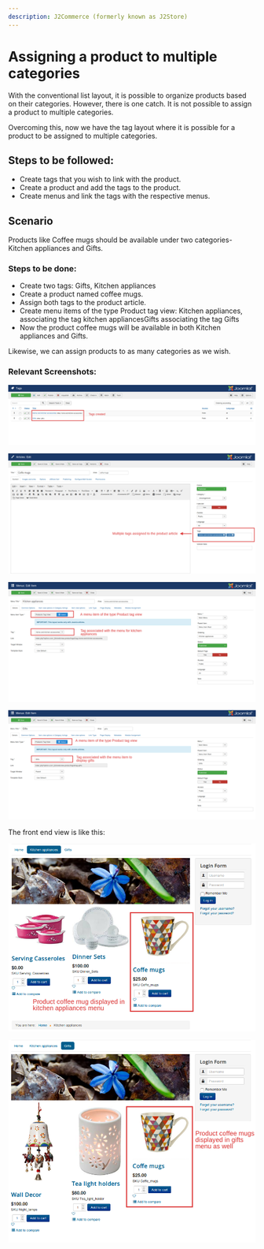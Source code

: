 ```yaml
---
description: J2Commerce (formerly known as J2Store)
---
```


# Assigning a product to multiple categories

With the conventional list layout, it is possible to organize products based on their categories. However, there is one catch. It is not possible to assign a product to multiple categories.

Overcoming this, now we have the tag layout where it is possible for a product to be assigned to multiple categories.

## Steps to be followed: <a href="#steps-to-be-followed" id="steps-to-be-followed"></a>

* Create tags that you wish to link with the product.
* Create a product and add the tags to the product.
* Create menus and link the tags with the respective menus.

## Scenario <a href="#scenario" id="scenario"></a>

Products like Coffee mugs should be available under two categories- Kitchen appliances and Gifts.

### Steps to be done: <a href="#steps-to-be-done" id="steps-to-be-done"></a>

* Create two tags: Gifts, Kitchen appliances
* Create a product named coffee mugs.
* Assign both tags to the product article.
* Create menu items of the type Product tag view: Kitchen appliances, associating the tag kitchen appliancesGifts associating the tag Gifts
* Now the product coffee mugs will be available in both Kitchen appliances and Gifts.

Likewise, we can assign products to as many categories as we wish.

### Relevant Screenshots: <a href="#relevant-screenshots" id="relevant-screenshots"></a>

![Creating tags](https://raw.githubusercontent.com/j2store/doc-images/master/catalog/adding-product-to-many-cat/add-pro-to-mul-cat-create-tags.png)

![Associating the tags with products](https://raw.githubusercontent.com/j2store/doc-images/master/catalog/adding-product-to-many-cat/add-pro-to-mul-cat-add-tags.png)

![kitchenmenu](https://raw.githubusercontent.com/j2store/doc-images/master/catalog/adding-product-to-many-cat/add-pro-to-mul-cat-add-tags-menus-kitchen.png)

![Gifts menu of the type tag view](https://raw.githubusercontent.com/j2store/doc-images/master/catalog/adding-product-to-many-cat/add-pro-to-mul-cat-add-tags-menus-gifts.png)

The front end view is like this:

![Kitchen frontend view](https://raw.githubusercontent.com/j2store/doc-images/master/catalog/adding-product-to-many-cat/add-pro-to-mul-cat-add-tags-kitchen-frontend.png)

![Gifts frontend view](https://raw.githubusercontent.com/j2store/doc-images/master/catalog/adding-product-to-many-cat/add-pro-to-mul-cat-add-tags-gifts-frontend.png)
